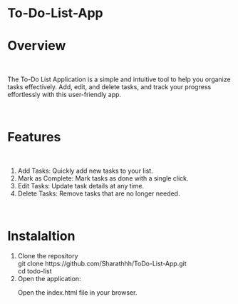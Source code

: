 # To-Do-List-App

<h1>Overview</h1><br>
<p>The To-Do List Application is a simple and intuitive tool to help you organize tasks effectively. Add, edit, and delete tasks, and track your progress effortlessly with this user-friendly app.</p>
<br>

<h1>Features</h1><br>
<ol>
  <li>Add Tasks: Quickly add new tasks to your list.</li>
<li>Mark as Complete: Mark tasks as done with a single click.</li>
<li>Edit Tasks: Update task details at any time.</li>
<li>Delete Tasks: Remove tasks that are no longer needed.</li>
</ol><br>

<h1>Instalaltion</h1>
<ol>
  <li>Clone the repository</li>
  git clone https://github.com/Sharathhh/ToDo-List-App.git <br>
  cd todo-list<br>
  <li>Open the application:</li>
  <p>Open the index.html file in your browser.</p>

</ol>
